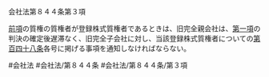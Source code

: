 会社法第８４４条第３項

[前項](会社法＿＿＿＿第８４４条第２項)の質権の質権者が登録株式質権者であるときは、旧完全親会社は、[第一項](会社法＿＿＿＿第８４４条第１項)の判決の確定後遅滞なく、旧完全子会社に対し、当該登録株式質権者についての[第百四十八条](会社法＿＿＿＿第１４８条)各号に掲げる事項を通知しなければならない。

#会社法
#会社法/第８４４条
#会社法/第８４４条/第３項
